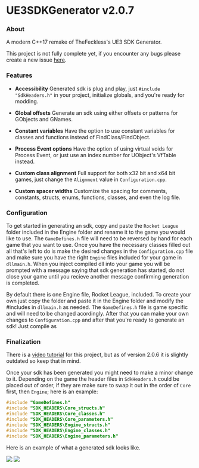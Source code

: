 # UE3SDKGenerator v2.0.7

### About

A  modern C++17 remake of TheFeckless's UE3 SDK Generator.

This project is not fully complete yet, if you encounter any bugs please create a new issue [here](https://github.com/ItsBranK/UE3SDKGenerator/issues).

### Features

- **Accessibility**
Generated sdk is plug and play, just `#include "SdkHeaders.h"` in your project, initialize globals, and you're ready for modding.

- **Global offsets**
Generate an sdk using either offsets or patterns for GObjects and GNames.

- **Constant variables**
Have the option to use constant variables for classes and functions instead of FindClass/FindObject.

- **Process Event options**
Have the option of using virtual voids for Process Event, or just use an index number for UObject's VfTable instead.

- **Custom class alignment**
Full support for both x32 bit and x64 bit games, just change the `Alignment` value in `Configuration.cpp`.

- **Custom spacer widths**
Customize the spacing for comments, constants, structs, enums, functions, classes, and even the log file.

### Configuration

To get started in generating an sdk, copy  and paste the `Rocket League` folder included in the Engine folder and rename it to the game you would like to use. The `GameDefines.h` file will need to be reversed by hand for each game that you want to use. Once you have the necessary classes filled out all that's left to do is make the desired changes in the `Configuration.cpp` file and make sure you have the right `Engine` files included for your game in `dllmain.h`. When you inject compiled dll into your game you will be prompted with a message saying that sdk generation has started, do not close your game until you recieve another message confirming generation is completed.

By default there is one Engine file, Rocket League, included. To create your own just copy the folder and paste it in the Engine folder and modify the #includes in `dllmain.h` as needed. The `GameDefines.h` file is game specific and will need to be changed acordingly. After that you can make your own changes to `Configuration.cpp` and after that you're ready to generate an sdk! Just compile as

### Finalization

There is a [video tutorial](https://www.youtube.com/watch?v=e2igcsT-Yc8) for this project, but as of version 2.0.6 it is slightly outdated so keep that in mind.

Once your sdk has been generated you might need to make a minor change to it. Depending on the game the header files in `SdkHeaders.h` could be placed out of order, if they are make sure to swap it out in the order of `Core` first, then `Engine`; here is an example:

```cpp
#include "GameDefines.h"
#include "SDK_HEADERS\Core_structs.h"
#include "SDK_HEADERS\Core_classes.h"
#include "SDK_HEADERS\Core_parameters.h"
#include "SDK_HEADERS\Engine_structs.h"
#include "SDK_HEADERS\Engine_classes.h"
#include "SDK_HEADERS\Engine_parameters.h"
```

Here is an example of what a generated sdk looks like.

![](https://i.imgur.com/gQhmv34.png)
![](https://i.imgur.com/b3N6MvO.png)
